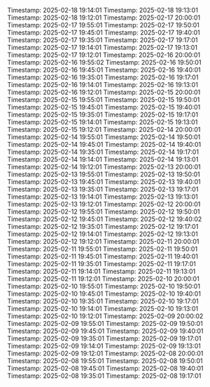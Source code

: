 Timestamp: 2025-02-18 19:14:01
Timestamp: 2025-02-18 19:13:01
Timestamp: 2025-02-18 19:12:01
Timestamp: 2025-02-17 20:00:01
Timestamp: 2025-02-17 19:55:01
Timestamp: 2025-02-17 19:50:01
Timestamp: 2025-02-17 19:45:01
Timestamp: 2025-02-17 19:40:01
Timestamp: 2025-02-17 19:35:01
Timestamp: 2025-02-17 19:17:01
Timestamp: 2025-02-17 19:14:01
Timestamp: 2025-02-17 19:13:01
Timestamp: 2025-02-17 19:12:01
Timestamp: 2025-02-16 20:00:01
Timestamp: 2025-02-16 19:55:02
Timestamp: 2025-02-16 19:50:01
Timestamp: 2025-02-16 19:45:01
Timestamp: 2025-02-16 19:40:01
Timestamp: 2025-02-16 19:35:01
Timestamp: 2025-02-16 19:17:01
Timestamp: 2025-02-16 19:14:01
Timestamp: 2025-02-16 19:13:01
Timestamp: 2025-02-16 19:12:01
Timestamp: 2025-02-15 20:00:01
Timestamp: 2025-02-15 19:55:01
Timestamp: 2025-02-15 19:50:01
Timestamp: 2025-02-15 19:45:01
Timestamp: 2025-02-15 19:40:01
Timestamp: 2025-02-15 19:35:01
Timestamp: 2025-02-15 19:17:01
Timestamp: 2025-02-15 19:14:01
Timestamp: 2025-02-15 19:13:01
Timestamp: 2025-02-15 19:12:01
Timestamp: 2025-02-14 20:00:01
Timestamp: 2025-02-14 19:55:01
Timestamp: 2025-02-14 19:50:01
Timestamp: 2025-02-14 19:45:01
Timestamp: 2025-02-14 19:40:01
Timestamp: 2025-02-14 19:35:01
Timestamp: 2025-02-14 19:17:01
Timestamp: 2025-02-14 19:14:01
Timestamp: 2025-02-14 19:13:01
Timestamp: 2025-02-14 19:12:01
Timestamp: 2025-02-13 20:00:01
Timestamp: 2025-02-13 19:55:01
Timestamp: 2025-02-13 19:50:01
Timestamp: 2025-02-13 19:45:01
Timestamp: 2025-02-13 19:40:01
Timestamp: 2025-02-13 19:35:01
Timestamp: 2025-02-13 19:17:01
Timestamp: 2025-02-13 19:14:01
Timestamp: 2025-02-13 19:13:01
Timestamp: 2025-02-13 19:12:01
Timestamp: 2025-02-12 20:00:01
Timestamp: 2025-02-12 19:55:01
Timestamp: 2025-02-12 19:50:01
Timestamp: 2025-02-12 19:45:01
Timestamp: 2025-02-12 19:40:02
Timestamp: 2025-02-12 19:35:01
Timestamp: 2025-02-12 19:17:01
Timestamp: 2025-02-12 19:14:01
Timestamp: 2025-02-12 19:13:01
Timestamp: 2025-02-12 19:12:01
Timestamp: 2025-02-11 20:00:01
Timestamp: 2025-02-11 19:55:01
Timestamp: 2025-02-11 19:50:01
Timestamp: 2025-02-11 19:45:01
Timestamp: 2025-02-11 19:40:01
Timestamp: 2025-02-11 19:35:01
Timestamp: 2025-02-11 19:17:01
Timestamp: 2025-02-11 19:14:01
Timestamp: 2025-02-11 19:13:01
Timestamp: 2025-02-11 19:12:01
Timestamp: 2025-02-10 20:00:01
Timestamp: 2025-02-10 19:55:01
Timestamp: 2025-02-10 19:50:01
Timestamp: 2025-02-10 19:45:01
Timestamp: 2025-02-10 19:40:01
Timestamp: 2025-02-10 19:35:01
Timestamp: 2025-02-10 19:17:01
Timestamp: 2025-02-10 19:14:01
Timestamp: 2025-02-10 19:13:01
Timestamp: 2025-02-10 19:12:01
Timestamp: 2025-02-09 20:00:02
Timestamp: 2025-02-09 19:55:01
Timestamp: 2025-02-09 19:50:01
Timestamp: 2025-02-09 19:45:01
Timestamp: 2025-02-09 19:40:01
Timestamp: 2025-02-09 19:35:01
Timestamp: 2025-02-09 19:17:01
Timestamp: 2025-02-09 19:14:01
Timestamp: 2025-02-09 19:13:01
Timestamp: 2025-02-09 19:12:01
Timestamp: 2025-02-08 20:00:01
Timestamp: 2025-02-08 19:55:01
Timestamp: 2025-02-08 19:50:01
Timestamp: 2025-02-08 19:45:01
Timestamp: 2025-02-08 19:40:01
Timestamp: 2025-02-08 19:35:01
Timestamp: 2025-02-08 19:17:01
